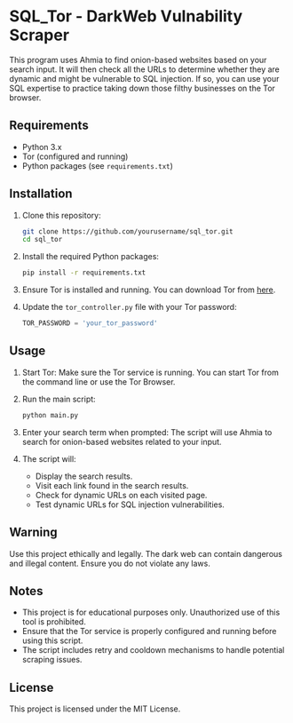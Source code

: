 # SQL_Tor - DarkWeb Vulnability Scraper


This program uses Ahmia to find onion-based websites based on your search input. It will then check all the URLs to determine whether they are dynamic and might be vulnerable to SQL injection. If so, you can use your SQL expertise to practice taking down those filthy businesses on the Tor browser.

## Requirements

- Python 3.x
- Tor (configured and running)
- Python packages (see `requirements.txt`)

## Installation

1. Clone this repository:
    ```bash
    git clone https://github.com/yourusername/sql_tor.git
    cd sql_tor
    ```

2. Install the required Python packages:
    ```bash
    pip install -r requirements.txt
    ```

3. Ensure Tor is installed and running. You can download Tor from [here](https://www.torproject.org/download/).

4. Update the `tor_controller.py` file with your Tor password:
    ```python
    TOR_PASSWORD = 'your_tor_password'
    ```

## Usage

1. Start Tor:
    Make sure the Tor service is running. You can start Tor from the command line or use the Tor Browser.

2. Run the main script:
    ```bash
    python main.py
    ```

3. Enter your search term when prompted:
    The script will use Ahmia to search for onion-based websites related to your input.

4. The script will:
    - Display the search results.
    - Visit each link found in the search results.
    - Check for dynamic URLs on each visited page.
    - Test dynamic URLs for SQL injection vulnerabilities.

## Warning

Use this project ethically and legally. The dark web can contain dangerous and illegal content. Ensure you do not violate any laws.

## Notes

- This project is for educational purposes only. Unauthorized use of this tool is prohibited.
- Ensure that the Tor service is properly configured and running before using this script.
- The script includes retry and cooldown mechanisms to handle potential scraping issues.

## License

This project is licensed under the MIT License.
